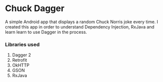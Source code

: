 # Chuck Dagger
A simple Android app that displays a random Chuck Norris joke every time. I created this app in order to understand Dependency Injection, RxJava and learn learn to use Dagger in the process.

### Libraries used

 1. Dagger 2
 2. Retrofit
 3. OkHTTP
 4. GSON
 5. RxJava
